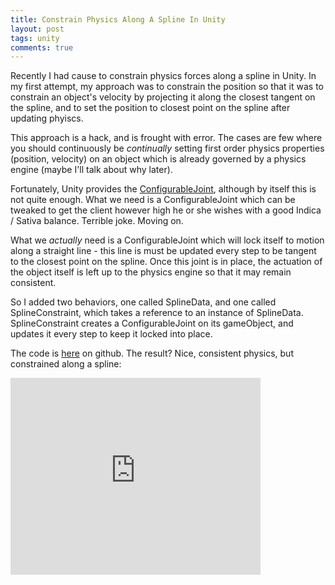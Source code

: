 ```yaml
---
title: Constrain Physics Along A Spline In Unity
layout: post
tags: unity
comments: true
---
```


Recently I had cause to constrain physics forces along a spline in Unity. In my first attempt, my approach was to constrain the position so that it was to constrain an object's velocity by projecting it along the closest tangent on the spline, and to set the position to closest point on the spline after updating phyiscs.

This approach is a hack, and is frought with error. The cases are few where you should continuously be *continually* setting first order physics properties (position, velocity) on an object which is already governed by a physics engine (maybe I'll talk about why later).

Fortunately, Unity provides the [ConfigurableJoint](http://docs.unity3d.com/Manual/class-ConfigurableJoint.html), although by itself this is not quite enough. What we need is a ConfigurableJoint which can be tweaked to get the client however high he or she wishes with a good Indica / Sativa balance. Terrible joke. Moving on.

What we *actually* need is a ConfigurableJoint which will lock itself to motion along a straight line - this line is must be updated every step to be tangent to the closest point on the spline. Once this joint is in place, the actuation of the object itself is left up to the physics engine so that it may remain consistent.

So I added two behaviors, one called SplineData, and one called SplineConstraint, which takes a reference to an instance of SplineData. SplineConstraint creates a ConfigurableJoint on its gameObject, and updates it every step to keep it locked into place.

The code is [here](https://github.com/stett/unity-physics-splines/tree/e37a267d8b962517d958c7b31ca50655604d665f) on github. The result? Nice, consistent physics, but constrained along a spline:

<iframe width="400" height="315" src="https://www.youtube.com/embed/qiUhr-Hkic0" frameborder="0" allowfullscreen></iframe>
